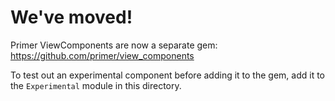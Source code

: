 # We've moved!

Primer ViewComponents are now a separate gem: https://github.com/primer/view_components

To test out an experimental component before adding it to the gem, add it to the `Experimental` module in this directory.
